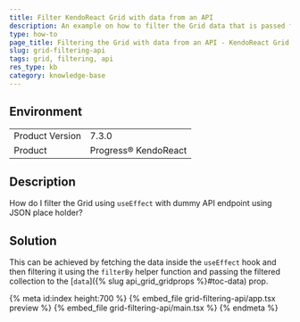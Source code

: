 ```yaml
---
title: Filter KendoReact Grid with data from an API
description: An example on how to filter the Grid data that is passed from an API
type: how-to
page_title: Filtering the Grid with data from an API - KendoReact Grid
slug: grid-filtering-api
tags: grid, filtering, api
res_type: kb
category: knowledge-base
---
```


## Environment

<table>
	<tbody>
		<tr>
			<td>Product Version</td>
			<td>7.3.0</td>
		</tr>
		<tr>
			<td>Product</td>
			<td>Progress® KendoReact</td>
		</tr>
	</tbody>
</table>

## Description

How do I filter the Grid using `useEffect` with dummy API endpoint using JSON place holder?

## Solution

This can be achieved by fetching the data inside the `useEffect` hook and then filtering it using the `filterBy` helper function and passing the filtered collection to the [`data`]({% slug api_grid_gridprops %}#toc-data) prop.

{% meta id:index height:700 %}
{% embed_file grid-filtering-api/app.tsx preview %}
{% embed_file grid-filtering-api/main.tsx %}
{% endmeta %}